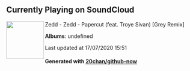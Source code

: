 ## Currently Playing on SoundCloud

[<img align="left" width="100" src="https://i1.sndcdn.com/artworks-000136686246-5k1uaa-t120x120.jpg">](https://soundcloud.com/zedd/zedd-papercut-ft-troye-sivan-grey-remix)

Zedd - Zedd - Papercut (feat. Troye Sivan) [Grey Remix]

**Albums**: undefined

Last updated at 17/07/2020 15:51

#### Generated with [20chan/github-now](https://github.com/20chan/github-now)


<!--
**20chan/20chan** is a ✨ _special_ ✨ repository because its `README.md` (this file) appears on your GitHub profile.

Here are some ideas to get you started:

- 🔭 I’m currently working on ...
- 🌱 I’m currently learning ...
- 👯 I’m looking to collaborate on ...
- 🤔 I’m looking for help with ...
- 💬 Ask me about ...
- 📫 How to reach me: ...
- 😄 Pronouns: ...
- ⚡ Fun fact: ...
-->
